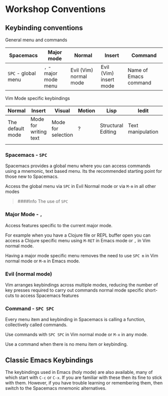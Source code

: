 # Workshop Conventions

## Keybinding conventions

General menu and commands

| Spacemacs           | Major mode            | Normal                 | Insert                 | Command               |
|---------------------|-----------------------|------------------------|------------------------|-----------------------|
| `SPC` - global menu | `,` - major mode menu | Evil (Vim) normal mode | Evil (Vim) insert mode | Name of Emacs command |


Vim Mode specific keybindings

| Normal           | Insert                | Visual             | Motion | Lisp               | Iedit             | Evilified | Emacs                     |
|------------------|-----------------------|--------------------|--------|--------------------|-------------------|-----------|---------------------------|
| The default mode | Mode for writing text | Mode for selection | ?      | Structural Editing | Text manipulation |           | Classic Emacs keybindings |
|                  |                       |                    |        |                    |                   |           |                           |



### Spacemacs - `SPC`

Spacemacs provides a global menu where you can access commands using a mnemonic, text based menu.  Its the recommended starting point for those new to Spacemacs.

Access the global menu via `SPC` in Evil Normal mode or via `M-m` in all other modes

> ####Info
> The use of `SPC`


### Major Mode - `,`

Access features specific to the current major mode.

For example when you have a Clojure file or REPL buffer open you can access a Clojure specific menu using `M-RET` in Emacs mode or `,` in Vim normal mode.

Having a major mode specific menu removes the need to use `SPC m` in Vim normal mode or `M-m` in Emacs mode.


### Evil (normal mode)

Vim arranges keybindings across multiple modes, reducing the number of key presses required to carry out commands normal mode specific short-cuts to access Spacemacs features


### Command - `SPC SPC`

Every menu item and keybinding in Spacemacs is calling a function, collectively called commands.

Use commands with `SPC SPC` in Vim normal mode or `M-x` in any mode.

Use a command when there is no menu item or keybinding.

## Classic Emacs Keybindings

The keybindings used in Emacs (holy mode) are also available, many of which start with `C-c` or `C-x`.  If you are familiar with these then its fine to stick with them.  However, if you have trouble learning or remembering them, then switch to the Spacemacs mnemonic alternatives.
